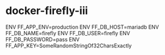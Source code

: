 # docker-firefly-iii

ENV FF_APP_ENV=production
ENV FF_DB_HOST=mariadb
ENV FF_DB_NAME=firefly
ENV FF_DB_USER=firefly
ENV FF_DB_PASSWORD=pass
ENV FF_APP_KEY=SomeRandomStringOf32CharsExactly
